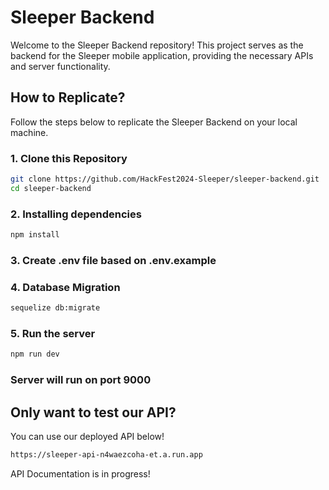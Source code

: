 # Sleeper Backend

Welcome to the Sleeper Backend repository! This project serves as the backend for the Sleeper mobile application, providing the necessary APIs and server functionality.

## How to Replicate?

Follow the steps below to replicate the Sleeper Backend on your local machine.

### 1. Clone this Repository

```bash
git clone https://github.com/HackFest2024-Sleeper/sleeper-backend.git
cd sleeper-backend
```

### 2. Installing dependencies

```bash
npm install
```

### 3. Create .env file based on .env.example

### 4. Database Migration

```bash
sequelize db:migrate
```

### 5. Run the server

```bash
npm run dev
```

### Server will run on port 9000

## Only want to test our API? 

You can use our deployed API below!
```bash
https://sleeper-api-n4waezcoha-et.a.run.app
```
API Documentation is in progress!
